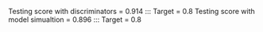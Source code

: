 Testing score with discriminators = 0.914 ::: Target = 0.8
Testing score with model simualtion = 0.896 ::: Target = 0.8
